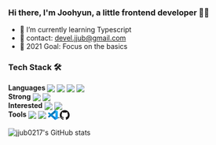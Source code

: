 ### Hi there, I'm Joohyun, a little frontend developer 👶🏻
<!--
- 🔭 I’m currently working on ...
- 👯 I’m looking to collaborate on ...
- 🤔 I’m looking for help with ...
- 💬 Ask me about ...
- 📫 How to reach me: ...
- 😄 Pronouns: ...
- ⚡ Fun fact: -->

- 🌱 I’m currently learning Typescript
- 💌 contact: devel.jjub@gmail.com
- 📖 2021 Goal: Focus on the basics

### Tech Stack 🛠
**Languages**
<img align="center" src="https://img.shields.io/badge/HTML5-FE642E?style=flat-square&logo=html5&logoColor=white"/>
<img align="center" src="https://img.shields.io/badge/CSS3-2E9AFE?style=flat-square&logo=CSS3&logoColor=white"/>
<img align="center" src="https://img.shields.io/badge/Sass-cc6699?style=flat-square&logo=sass&logoColor=white"/>
<img align="center" src="https://img.shields.io/badge/Javascript-f7df1e?style=flat-square&logo=Javascript&logoColor=black"/>
<br>
**Strong**
<img align="center" src="https://img.shields.io/badge/Styled_Components-db7093?style=flat-square&logo=styled-components&logoColor=F7D358"/>
<img align="center" src="https://img.shields.io/badge/React-2E2E2E?style=flat-square&logo=React&logoColor=61dafb"/>
<br>
**Interested**
<img align="center" src="https://img.shields.io/badge/TypeScript-3178c6?style=flat-square&logo=TypeScript&logoColor=white"/>
<img align="center" src="https://img.shields.io/badge/React%20Native-2E2E2E?style=flat-square"/>
<br>
**Tools**
<img align="center" src="https://img.shields.io/badge/Visual_Studio-2E2E2E?style=flat-square&logo=visual studio&logoColor=0080FF"/>
<img align="center" src="https://img.shields.io/badge/GitHub-balck?style=flat-square&logo=github&logoColor=181717"/>
<span>
<span>
 <a target="_blank" rel="noopener noreferrer"
 href="https://https://raw.githubusercontent.com/github/explore/80688e429a7d4ef2fca1e82350fe8e3517d3494d/topics/visual-studio-code/visual-studio-code.png">
  <img align="center" alt="Visual Studio Code" width="20px"
  src="https://raw.githubusercontent.com/github/explore/80688e429a7d4ef2fca1e82350fe8e3517d3494d/topics/visual-studio-code/visual-studio-code.png" style="max-width: 100%;">
 </a>
</span>
<span>
<a target="_blank" rel="noopener noreferrer" href="https://raw.githubusercontent.com/github/explore/78df643247d429f6cc873026c0622819ad797942/topics/github/github.png">
 <img align="center" alt="GitHub" width="20px" src="https://raw.githubusercontent.com/github/explore/78df643247d429f6cc873026c0622819ad797942/topics/github/github.png" style="max-width: 100%;"></a>
</span>
<br>
<br>
 ![jjub0217's GitHub stats](https://github-readme-stats.vercel.app/api?username=jjub0217&show_icons=true&theme=buefy)

